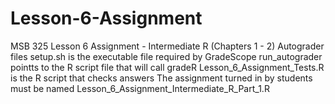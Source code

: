 # Lesson-6-Assignment
MSB 325 Lesson 6 Assignment - Intermediate R (Chapters 1 - 2) Autograder files
setup.sh is the executable file required by GradeScope
run_autograder pointts to the R script file that will call gradeR
Lesson_6_Assignment_Tests.R is the R script that checks answers
The assignment turned in by students must be named Lesson_6_Assignment_Intermediate_R_Part_1.R
